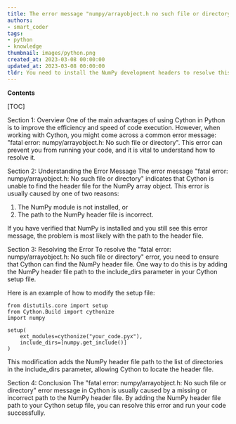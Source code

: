```yaml
---
title: The error message "numpy/arrayobject.h no such file or directory" in cython is fatal
authors:
- smart_coder
tags:
- python
- knowledge
thumbnail: images/python.png
created_at: 2023-03-08 00:00:00
updated_at: 2023-03-08 00:00:00
tldr: You need to install the NumPy development headers to resolve this error.
---
```


**Contents**

[TOC]

Section 1: Overview
One of the main advantages of using Cython in Python is to improve the efficiency and speed of code execution. However, when working with Cython, you might come across a common error message: "fatal error: numpy/arrayobject.h: No such file or directory". This error can prevent you from running your code, and it is vital to understand how to resolve it.

Section 2: Understanding the Error Message
The error message "fatal error: numpy/arrayobject.h: No such file or directory" indicates that Cython is unable to find the header file for the NumPy array object. This error is usually caused by one of two reasons:

1. The NumPy module is not installed, or
2. The path to the NumPy header file is incorrect.

If you have verified that NumPy is installed and you still see this error message, the problem is most likely with the path to the header file.

Section 3: Resolving the Error
To resolve the "fatal error: numpy/arrayobject.h: No such file or directory" error, you need to ensure that Cython can find the NumPy header file. One way to do this is by adding the NumPy header file path to the include_dirs parameter in your Cython setup file.

Here is an example of how to modify the setup file:

```
from distutils.core import setup
from Cython.Build import cythonize
import numpy

setup(
    ext_modules=cythonize("your_code.pyx"),
    include_dirs=[numpy.get_include()]
)
```

This modification adds the NumPy header file path to the list of directories in the include_dirs parameter, allowing Cython to locate the header file.

Section 4: Conclusion
The "fatal error: numpy/arrayobject.h: No such file or directory" error message in Cython is usually caused by a missing or incorrect path to the NumPy header file. By adding the NumPy header file path to your Cython setup file, you can resolve this error and run your code successfully.
